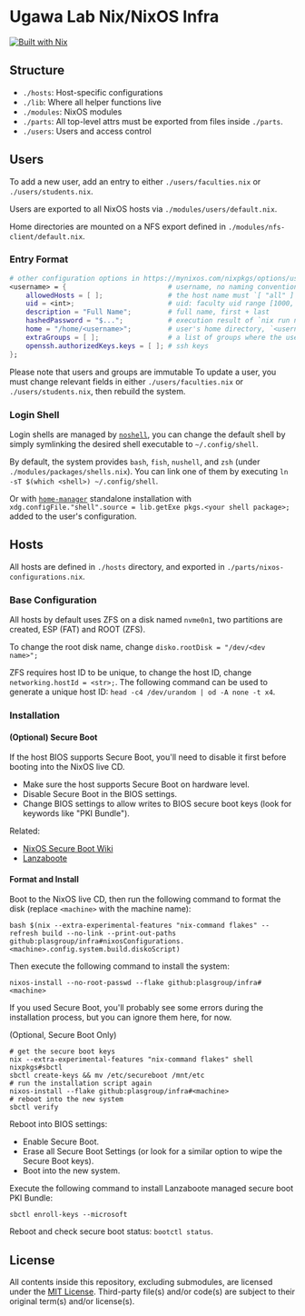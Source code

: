 # Ugawa Lab Nix/NixOS Infra

[![Built with Nix](https://builtwithnix.org/badge.svg)](https://builtwithnix.org)

## Structure

- `./hosts`: Host-specific configurations
- `./lib`: Where all helper functions live
- `./modules`: NixOS modules
- `./parts`: All top-level attrs must be exported from files inside `./parts`.
- `./users`: Users and access control

## Users

To add a new user, add an entry to either `./users/faculties.nix` or `./users/students.nix`.

Users are exported to all NixOS hosts via `./modules/users/default.nix`.

Home directories are mounted on a NFS export defined in `./modules/nfs-client/default.nix`.

### Entry Format

```nix
# other configuration options in https://mynixos.com/nixpkgs/options/users.users.%3Cname%3E are also allowed
<username> = {                         # username, no naming convention enforced
    allowedHosts = [ ];                # the host name must `[ "all" ]` or one or more of the names in the `./hosts` directory
    uid = <int>;                       # uid: faculty uid range [1000, 2000), student uid range [2000, 3000)
    description = "Full Name";         # full name, first + last
    hashedPassword = "$...";           # execution result of `nix run nixpkgs#mkpasswd -- --method=sha-512`
    home = "/home/<username>";         # user's home directory, `<username>` must be the same as the key
    extraGroups = [ ];                 # a list of groups where the user belongs to
    openssh.authorizedKeys.keys = [ ]; # ssh keys
};
```

Please note that users and groups are immutable
To update a user, you must change relevant fields in
either `./users/faculties.nix` or `./users/students.nix`,
then rebuild the system.

### Login Shell

Login shells are managed by [`noshell`](https://github.com/viperml/noshell),
you can change the default shell by simply symlinking the desired shell
executable to `~/.config/shell`.

By default, the system provides `bash`, `fish`, `nushell`, and `zsh` (under `./modules/packages/shells.nix`).
You can
link one of them by executing `ln -sT $(which <shell>) ~/.config/shell`.

Or with [`home-manager`](https://github.com/nix-community/home-manager) standalone
installation with `xdg.configFile."shell".source = lib.getExe pkgs.<your shell package>;`
added to the user's configuration.

## Hosts

All hosts are defined in `./hosts` directory, and exported in `./parts/nixos-configurations.nix`.

### Base Configuration

All hosts by default uses ZFS on a disk named `nvme0n1`,
two partitions are created, ESP (FAT) and ROOT (ZFS).

To change the root disk name, change `disko.rootDisk = "/dev/<dev name>";`

ZFS requires host ID to be unique, to change the host ID, change `networking.hostId = <str>;`. The following command can be used to generate a unique host ID: `head -c4 /dev/urandom | od -A none -t x4`.

### Installation

#### (Optional) Secure Boot

If the host BIOS supports Secure Boot, you'll need to disable it first before booting into the NixOS live CD.

- Make sure the host supports Secure Boot on hardware level.
- Disable Secure Boot in the BIOS settings.
- Change BIOS settings to allow writes to BIOS secure boot keys (look for keywords like "PKI Bundle").

Related:

- [NixOS Secure Boot Wiki](https://wiki.nixos.org/wiki/Secure_Boot)
- [Lanzaboote](https://github.com/nix-community/lanzaboote/blob/master/docs/QUICK_START.md)

#### Format and Install

Boot to the NixOS live CD, then run the following command to format the disk (replace `<machine>` with the machine name):

```shell
bash $(nix --extra-experimental-features "nix-command flakes" --refresh build --no-link --print-out-paths github:plasgroup/infra#nixosConfigurations.<machine>.config.system.build.diskoScript)
```

Then execute the following command to install the system:

```shell
nixos-install --no-root-passwd --flake github:plasgroup/infra#<machine>
```

If you used Secure Boot, you'll probably see some errors during the installation process, but you can ignore them here, for now.

(Optional, Secure Boot Only)

```shell
# get the secure boot keys
nix --extra-experimental-features "nix-command flakes" shell nixpkgs#sbctl
sbctl create-keys && mv /etc/secureboot /mnt/etc
# run the installation script again
nixos-install --flake github:plasgroup/infra#<machine>
# reboot into the new system
sbctl verify
```

Reboot into BIOS settings:
  
- Enable Secure Boot.
- Erase all Secure Boot Settings (or look for a similar option to wipe the Secure Boot keys).
- Boot into the new system.

Execute the following command to install Lanzaboote managed secure boot PKI Bundle:

```shell
sbctl enroll-keys --microsoft
```

Reboot and check secure boot status: `bootctl status`.

## License

All contents inside this repository, excluding submodules, are licensed under the [MIT License](license.txt).
Third-party file(s) and/or code(s) are subject to their original term(s) and/or license(s).
